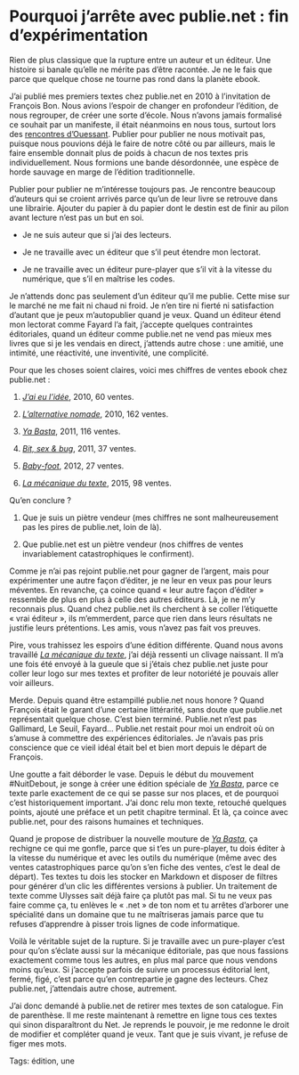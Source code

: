 # Pourquoi j’arrête avec publie.net : fin d’expérimentation

Rien de plus classique que la rupture entre un auteur et un éditeur. Une histoire si banale qu’elle ne mérite pas d’être racontée. Je ne le fais que parce que quelque chose ne tourne pas rond dans la planète ebook.

J’ai publié mes premiers textes chez publie.net en 2010 à l’invitation de François Bon. Nous avions l’espoir de changer en profondeur l’édition, de nous regrouper, de créer une sorte d’école. Nous n’avons jamais formalisé ce souhait par un manifeste, il était néanmoins en nous tous, surtout lors des [rencontres d’Ouessant](http://tcrouzet.com/2010/08/24/l%E2%80%99archipel-de-la-litterature-numerique/). Publier pour publier ne nous motivait pas, puisque nous pouvions déjà le faire de notre côté ou par ailleurs, mais le faire ensemble donnait plus de poids à chacun de nos textes pris individuellement. Nous formions une bande désordonnée, une espèce de horde sauvage en marge de l’édition traditionnelle.

Publier pour publier ne m’intéresse toujours pas. Je rencontre beaucoup d’auteurs qui se croient arrivés parce qu’un de leur livre se retrouve dans une librairie. Ajouter du papier à du papier dont le destin est de finir au pilon avant lecture n’est pas un but en soi.

- Je ne suis auteur que si j’ai des lecteurs.

- Je ne travaille avec un éditeur que s’il peut étendre mon lectorat.

- Je ne travaille avec un éditeur pure-player que s’il vit à la vitesse du numérique, que s’il en maîtrise les codes.

Je n’attends donc pas seulement d’un éditeur qu’il me publie. Cette mise sur le marché ne me fait ni chaud ni froid. Je n’en tire ni fierté ni satisfaction d’autant que je peux m’autopublier quand je veux. Quand un éditeur étend mon lectorat comme Fayard l’a fait, j’accepte quelques contraintes éditoriales, quand un éditeur comme publie.net ne vend pas mieux mes livres que si je les vendais en direct, j’attends autre chose : une amitié, une intimité, une réactivité, une inventivité, une complicité.

Pour que les choses soient claires, voici mes chiffres de ventes ebook chez publie.net :

1. [*J’ai eu l’idée*](http://tcrouzet.com/id/), 2010, 60 ventes.

2. [*L’alternative nomade*](http://tcrouzet.com/alternative-nomade/), 2010, 162 ventes.

3. [*Ya Basta*](http://tcrouzet.com/ya-basta/), 2011, 116 ventes.

4. [*Bit, sex &amp; bug*](http://tcrouzet.com/bit-sex-and-bug/), 2011, 37 ventes.

5. [*Baby-foot*](http://tcrouzet.com/baby-foot/), 2012, 27 ventes.

6. [*La mécanique du texte*](http://tcrouzet.com/la-mecanique-du-texte/), 2015, 98 ventes.

Qu’en conclure ?

1. Que je suis un piètre vendeur (mes chiffres ne sont malheureusement pas les pires de publie.net, loin de là).

2. Que publie.net est un piètre vendeur (nos chiffres de ventes invariablement catastrophiques le confirment).

Comme je n’ai pas rejoint publie.net pour gagner de l’argent, mais pour expérimenter une autre façon d’éditer, je ne leur en veux pas pour leurs méventes. En revanche, ça coince quand « leur autre façon d’éditer » ressemble de plus en plus à celle des autres éditeurs. Là, je ne m’y reconnais plus. Quand chez publie.net ils cherchent à se coller l’étiquette « vrai éditeur », ils m’emmerdent, parce que rien dans leurs résultats ne justifie leurs prétentions. Les amis, vous n’avez pas fait vos preuves.

Pire, vous trahissez les espoirs d’une édition différente. Quand nous avons travaillé [*La mécanique du texte*](http://tcrouzet.com/la-mecanique-du-texte/), j’ai déjà ressenti un clivage naissant. Il m’a une fois été envoyé à la gueule que si j’étais chez publie.net juste pour coller leur logo sur mes textes et profiter de leur notoriété je pouvais aller voir ailleurs.

Merde. Depuis quand être estampillé publie.net nous honore ? Quand François était le garant d’une certaine littérarité, sans doute que publie.net représentait quelque chose. C’est bien terminé. Publie.net n’est pas Gallimard, Le Seuil, Fayard… Publie.net restait pour moi un endroit où on s’amuse à commettre des expériences éditoriales. Je n’avais pas pris conscience que ce vieil idéal était bel et bien mort depuis le départ de François.

Une goutte a fait déborder le vase. Depuis le début du mouvement #NuitDebout, je songe à créer une édition spéciale de [*Ya Basta*](http://tcrouzet.com/ya-basta/), parce ce texte parle exactement de ce qui se passe sur nos places, et de pourquoi c’est historiquement important. J’ai donc relu mon texte, retouché quelques points, ajouté une préface et un petit chapitre terminal. Et là, ça coince avec publie.net, pour des raisons humaines et techniques.

Quand je propose de distribuer la nouvelle mouture de [*Ya Basta*](http://tcrouzet.com/ya-basta/), ça rechigne ce qui me gonfle, parce que si t’es un pure-player, tu dois éditer à la vitesse du numérique et avec les outils du numérique (même avec des ventes catastrophiques parce qu’on s’en fiche des ventes, c’est le deal de départ). Tes textes tu dois les stocker en Markdown et disposer de filtres pour générer d’un clic les différentes versions à publier. Un traitement de texte comme Ulysses sait déjà faire ça plutôt pas mal. Si tu ne veux pas faire comme ça, tu enlèves le « .net » de ton nom et tu arrêtes d’arborer une spécialité dans un domaine que tu ne maîtriseras jamais parce que tu refuses d’apprendre à pisser trois lignes de code informatique.

 Voilà le véritable sujet de la rupture. Si je travaille avec un pure-player c’est pour qu’on s’éclate aussi sur la mécanique éditoriale, pas que nous fassions exactement comme tous les autres, en plus mal parce que nous vendons moins qu’eux. Si j’accepte parfois de suivre un processus éditorial lent, fermé, figé, c’est parce qu’en contrepartie je gagne des lecteurs. Chez publie.net, j’attendais autre chose, autrement.

J’ai donc demandé à publie.net de retirer mes textes de son catalogue. Fin de parenthèse. Il me reste maintenant à remettre en ligne tous ces textes qui sinon disparaîtront du Net. Je reprends le pouvoir, je me redonne le droit de modifier et compléter quand je veux. Tant que je suis vivant, je refuse de figer mes mots.

Tags: édition, une